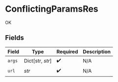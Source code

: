 # ConflictingParamsRes

OK


## Fields

| Field              | Type               | Required           | Description        |
| ------------------ | ------------------ | ------------------ | ------------------ |
| `args`             | Dict[str, *str*]   | :heavy_check_mark: | N/A                |
| `url`              | *str*              | :heavy_check_mark: | N/A                |